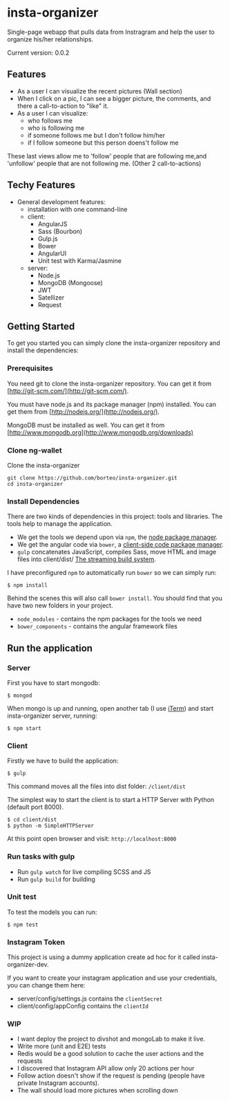 # insta-organizer
Single-page webapp that pulls data from Instragram and help the user to organize his/her relationships.

Current version: 0.0.2

## Features
- As a user I can visualize the recent pictures (Wall section)
- When I click on a pic, I can see a bigger picture, the comments, and there a call-to-action to "like" it.
- As a user I can visualize:
  - who follows me 
  - who is following me 
  - if someone follows me but I don't follow him/her
  - if I follow someone but this person doens't follow me

These last views allow me to 'follow' people that are following me,and 'unfollow' people that are not following me.
(Other 2 call-to-actions)

## Techy Features

- General development features:
  - installation with one command-line
  - client:
    - AngularJS
    - Sass (Bourbon)
    - Gulp.js 
    - Bower
    - AngularUI
    - Unit test with Karma/Jasmine
  - server:
    - Node.js
    - MongoDB (Mongoose)
    - JWT
    - Satellizer
    - Request

## Getting Started

To get you started you can simply clone the insta-organizer repository and install the dependencies:

### Prerequisites

You need git to clone the insta-organizer repository. You can get it from
[http://git-scm.com/](http://git-scm.com/).

You must have node.js and its package manager (npm) installed. You can get them from [http://nodejs.org/](http://nodejs.org/).

MongoDB must be installed as well. You can get it from [http://www.mongodb.org](http://www.mongodb.org/downloads)

### Clone ng-wallet

Clone the insta-organizer

```
git clone https://github.com/borteo/insta-organizer.git
cd insta-organizer
```

### Install Dependencies

There are two kinds of dependencies in this project: tools and libraries. The tools help to manage the application.

* We get the tools we depend upon via `npm`, the [node package manager](https://www.npmjs.org/).
* We get the angular code via `bower`, a [client-side code package manager](http://bower.io/).
* `gulp` concatenates JavaScript, compiles Sass, move HTML and image files into client/dist/ [The streaming build system](http://gulpjs.com/).


I have preconfigured `npm` to automatically run `bower` so we can simply run:

```
$ npm install
```

Behind the scenes this will also call `bower install`. You should find that you have two new folders in your project.

* `node_modules` - contains the npm packages for the tools we need
* `bower_components` - contains the angular framework files


## Run the application

### Server

First you have to start mongodb: 

```
$ mongod
```

When mongo is up and running, open another tab (I use [iTerm](http://iterm2.com/)) and start insta-organizer server, running:

```
$ npm start
```

### Client

Firstly we have to build the application:

```
$ gulp
```

This command moves all the files into dist folder: `/client/dist`

The simplest way to start the client is to start a HTTP Server with Python (default port 8000). 

```
$ cd client/dist
$ python -m SimpleHTTPServer
```

At this point open browser and visit: `http://localhost:8000`


### Run tasks with gulp
- Run `gulp watch` for live compiling SCSS and JS
- Run `gulp build` for building

### Unit test
To test the models you can run:

```
$ npm test
```


### Instagram Token 
This project is using a dummy application create ad hoc for it called insta-organizer-dev.

If you want to create your instagram application and use your credentials, you can change them here:

- server/config/settings.js contains the `clientSecret`
- client/config/appConfig contains the `clientId`


### WIP
- I want deploy the project to divshot and mongoLab to make it live.
- Write more (unit and E2E) tests
- Redis would be a good solution to cache the user actions and the requests
- I discovered that Instagram API allow only 20 actions per hour
- Follow action doesn't show if the request is pending (people have private Instagram accounts). 
- The wall should load more pictures when scrolling down